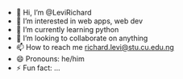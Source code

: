 - 👋 Hi, I’m @LeviRichard
- 👀 I’m interested in web apps, web dev
- 🌱 I’m currently learning python
- 💞️ I’m looking to collaborate on anything
- 📫 How to reach me richard.levi@stu.cu.edu.ng
- 😄 Pronouns: he/him
- ⚡ Fun fact: ...

<!---
LeviRichard/LeviRichard is a ✨ special ✨ repository because its `README.md` (this file) appears on your GitHub profile.
You can click the Preview link to take a look at your changes.
--->
